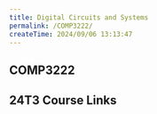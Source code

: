 ```yaml
---
title: Digital Circuits and Systems
permalink: /COMP3222/
createTime: 2024/09/06 13:13:47
---
```


<script setup>
import unswUpdating from '@unswUpdating'
</script>

<div class="hao-card card-title">

## COMP3222 <unswUpdating />


</div>

<div class="how_qb">

## 24T3 Course Links

</div>
